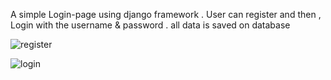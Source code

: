 A simple Login-page using django framework
. User can register and then , Login with the username & password
. all data is saved on database

![register](https://user-images.githubusercontent.com/78423228/147390103-5be51edb-ea4b-449a-8a68-b872fbe2c293.jpg)

![login](https://user-images.githubusercontent.com/78423228/147390107-d3e9089f-c0fb-495a-8cdf-03a4e20a331f.jpg)


